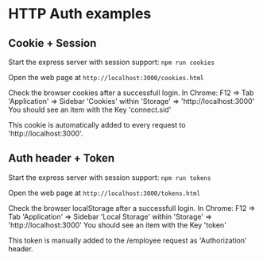 # HTTP Auth examples

## Cookie + Session

Start the express server with session support: `npm run cookies`

Open the web page at `http://localhost:3000/cookies.html`

Check the browser cookies after a successfull login.
In Chrome: F12 => Tab 'Application' => Sidebar 'Cookies' within 'Storage' => 'http://localhost:3000'
You should see an item with the Key 'connect.sid'

This cookie is automatically added to every request to 'http://localhost:3000'.

## Auth header + Token 

Start the express server with session support: `npm run tokens`

Open the web page at `http://localhost:3000/tokens.html`

Check the browser localStorage after a successfull login.
In Chrome: F12 => Tab 'Application' => Sidebar 'Local Storage' within 'Storage' => 'http://localhost:3000'
You should see an item with the Key 'token'

This token is manually added to the /employee request as 'Authorization' header.
